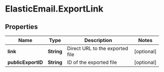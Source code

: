 # ElasticEmail.ExportLink

## Properties

Name | Type | Description | Notes
------------ | ------------- | ------------- | -------------
**link** | **String** | Direct URL to the exported file | [optional] 
**publicExportID** | **String** | ID of the exported file | [optional] 


